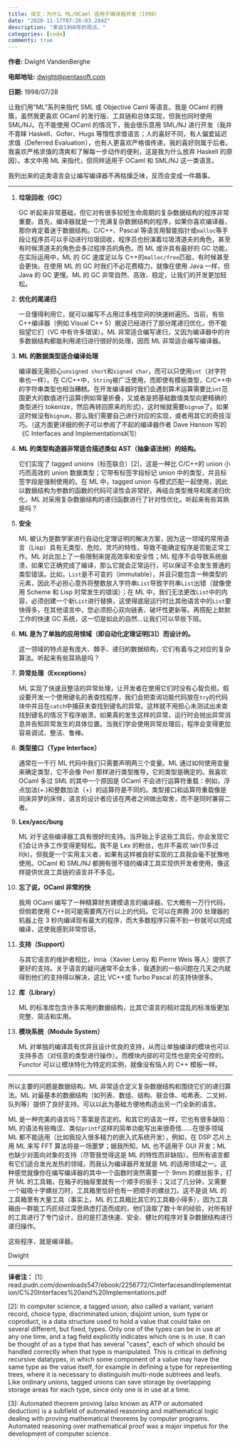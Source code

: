 ```yaml
---
title: 译文：为什么 ML/OCaml 适用于编译器开发（1998）
date: "2020-11-17T07:26:03.284Z"
description: "来自1998年的观点。"
categories: [code]
comments: true
---
```


**作者:** Dwight VandenBerghe

**电邮地址:** dwight@pentasoft.com

**日期:** 1998/07/28

让我们用“ML”系列来指代 SML 或 Objective Caml 等语言。我是 OCaml 的拥簇，虽然我更喜欢 OCaml 的发行版、工具链和总体实现，但我也同时使用 SML/NJ。在不能使用 OCaml 的情况下，我会很乐意用 SML/NJ 进行开发（我并不青睐 Haskell、Gofer、Hugs 等惰性求值语言；人的喜好不同，有人偏爱延迟求值（Deferred Evaluation），也有人更喜欢严格值传递，我的喜好则属于后者。我喜欢严格求值的清爽和了解每一步动作的便利，这是我为什么放弃 Haskell 的原因）。本文中用 ML 来指代，但同样适用于 OCaml 和 SML/NJ 这一类语言。

我列出来的这类语言会让编写编译器不再枯燥乏味，反而会变成一件趣事。

---

1. **垃圾回收（GC）**

   GC 听起来非常基础，但它对有很多较短生命周期的复杂数据结构的程序非常重要。首先，编译器就是一个充满复杂数据结构的程序，如果你喜欢编译器，那你肯定着迷于数据结构。C/C++、Pascal 等语言用智能指针或`malloc`等手段让程序员可以手动进行垃圾回收，程序员也扮演着垃圾清道夫的角色，甚至有时候清道夫的角色会多过程序员的角色。而 ML 或许具有最好的 GC 功能，在实际运用中，ML 的 GC 速度足以与 C++的`malloc/free`匹敌，有时候甚至会更快。在使用 ML 的 GC 时我们不必花费精力，就像在使用 Java 一样，但 Java 的 GC 更慢。ML 的 GC 非常自然、高效、稳定，让我们的开发更加轻松。

2. **优化的尾递归**

   一旦懂得利用它，就可以编写不占用过多栈空间的快速树遍历。当前，有些 C++编译器（例如 Visual C++ 5）据说已经进行了部分尾递归优化，但不能指望它们（VC 中有许多错误）。ML 非常适合编写递归，又因为编译器中的许多数据结构都能利用递归进行很好的处理，因而 ML 非常适合编写编译器。

3. **ML 的数据类型适合编译处理**

   编译器无需担心`unsigned short`和`signed char`，而可以只使用`int`（对字符串也一样）。在 C/C++中，`String`被广泛使用，而即使有模板类型，C/C++中的字符串类型也相当糟糕。在开发编译器时我们会遇到算术运算需要比`int`范围更大的数值进行运算(例如常量折叠，又或者是把基础数值类型向更精确的类型进行 tokenize，然后再转回原来的形式)，这时候就需要`bignum`了。如果这时候没有`bignum`，那么我们需要自己进行对应的实现，或者用其它的奇技淫巧。（这方面更详细的例子可以参阅了不起的编译器作者 Dave Hanson 写的《C
   Interfaces and Implementations》[1]）

4. **ML 的类型构造器非常适合描述类似 AST（抽象语法树）的结构。**

   它们实现了 tagged unions（标签联合）[2]，这是一种比 C/C++的 union 小巧而高效的 union 数据类型；它带有标签字段标记 union 中的类型，并且标签字段是强制使用的。在 ML 中，tagged union 与模式匹配一起使用，因此以数据结构为参数的函数的代码可读性会非常好。再结合类型推导和尾递归优化，ML 对采用复杂数据结构的递归函数进行了针对性优化。听起来有些耳熟是吗？

5. **安全**

   ML 被认为是数学家进行自动化定理证明的解决方案，因为这一领域的常用语言（Lisp）具有无类型、危险、灵巧的特性，导致不能确定程序是否能正常工作。ML 对此加上了一些限制来提高效率和安全性；ML 程序不会导致系统崩溃，如果它正确完成了编译，那么它就会正常运行，可以保证不会发生普通的类型错误。比如，`List`是不可变的（immutable），并且只能包含一种类型的元素，因此不必担心意外将整数放入字符串`List`导致字符串`List`出错（就像使用 Scheme 和 Lisp 时常发生的错误）；在 ML 中，我们无法更改`List`中的内容，必须创建一个新`List`进行替换，这使得底层运行时比其他语言中的`List`要快得多，在其他语言中，您必须担心双向链表、破坏性更新等。再搭配上默默工作的快速 GC 系统，这一切是如此的自然…让我们可以早些下班。

6. **ML 是为了单独的应用领域（即自动化定理证明[3]）而设计的。**

   这一领域的特点是有庞大、棘手、递归的数据结构，它们有着与之对应的复杂算法。听起来有些耳熟是吗？

7. **异常处理（Exceptions）**

   ML 实现了快速且整洁的异常处理，让开发者在使用它们时没有心智负担。假设要开发一个使用键名的表查找程序，我们会把查询功能代码放在`try`的代码块中并且在`catch`中捕获未查找到键名的异常。这样就不用担心未测试出未查找到键名的情况下程序崩溃，如果真的发生这样的异常，运行时会抛出异常消息并告知异常发生的具体位置。当我们学会使用异常处理后，程序会变得更加容易调试、整洁、鲁棒。

8. **类型接口（Type Interface）**

   通常在一千行 ML 代码中我们只需要声明两三个变量。ML 通过如何使用变量来确定类型，它不会像 Perl 那样进行类型推导，它的类型是确定的。我喜欢 OCaml 多过 SML 的其中一个原因是 OCaml 不会进行运算符重载：例如，浮点加法(+.)和整数加法（+）的运算符是不同的。类型接口和运算符重载像是同床异梦的床伴，语言的设计者应该在两者之间做出取舍，而不是同时兼容二者。

9. **Lex/yacc/burg**

   ML 对于这些编译器工具有很好的支持。当开始上手这些工具后，你会发现它们会让许多工作变得更轻松。我不是 Lex 的粉丝，也并不喜欢 lalr(1)多过 ll(k)，但我是一个实用主义者，如果有这样被良好实现的工具我会毫不犹豫地使用。OCaml 和 SML/NJ 都拥有很不错的编译工具实现供开发者使用。像这样提供优良工具链的语言并不多见。

10. **忘了说，OCaml 非常的快**

    我用 OCaml 编写了一种精算财务建模语言的编译器。它大概有一万行代码，但倘若使用 C++则可能需要两万行以上的代码。它可以在奔腾 200 处理器的机器上在 3 秒内编译现有最大的程序，而大多数程序只需不到一秒就可以完成编译，这使我感到非常惊讶。

11. **支持（Support）**

    与其它语言的维护者相比，Inria（Xavier Leroy 和 Pierre Weis 等人）提供了更好的支持。关于语言的疑问通常不会太多，我遇到的一些问题在几天之内就得到他们的支持得以解决，这比 VC++或 Turbo Pascal 的支持快很多。

12. **库（Library）**

    ML 的标准库包含许多实用的数据结构，比其它语言的相对混乱的标准版更加完整、简洁和实用。

13. **模块系统（Module System）**

    ML 对单独的编译具有优异且设计优良的支持，从而让单独编译的模块也可以支持多态（对任意的类型进行操作）。而模块内部的可见性也是完全可控的。Functor 可以让模块特化为特定的实例，就像没有恼人的 C++ 模板一样。

---

所以主要的问题是数据结构。ML 非常适合定义复杂数据结构和围绕它们的递归算法。ML 对最基本的数据结构（如列表、数组、结构、联合体、哈希表、二叉树、队列等）提供了良好支持。可以以此为基础方便地构造出另一门全新的语言。

ML 是一种完美的语言吗？答案是否定的。和其它的语言一样，它也有很多缺陷：ML 的语法有些晦涩、类似`printf`这样的简单功能写出来很奇怪……在很多领域 ML 都不能适用（比如我投入很多精力的嵌入式系统开发），例如，在 DSP 芯片上用 ML 来写 FFT 算法将是一场噩梦；据我所知，ML 也不适用于 GUI 开发；ML 也缺少对面向对象的支持（尽管我觉得这是 ML 的特性而非缺陷）。但所有语言都有它们适合发光发热的领域，而我认为编译器开发就是 ML 的适用领域之一。这种感觉就像你在编写编译器的其中一个函数时突然需要一个 9mm 的螺丝扳手，打开 ML 的工具箱，在箱子的抽屉里就有一个顺手的扳手；又过了几分钟，又需要一个磁吸十字螺丝刀时，工具箱里恰好也有一把顺手的螺丝刀。这不是说 ML 的工具箱里有大量工具（事实上，ML 的工具箱比其它的工具箱小得多），因为工具箱由一群能工巧匠经过深思熟虑打造而成的，他们汲取了数十年的经验，对所有好的工具进行了专门设计，目的是打造快速、安全、健壮的程序对复杂数据结构进行递归操作。

这些程序，就是编译器。

Dwight

---

**译者注：**
[1]: read.pudn.com/downloads547/ebook/2256772/CInterfacesandImplementation/C%20Interfaces%20and%20Implementations.pdf

[2]: In computer science, a tagged union, also called a variant, variant record, choice type, discriminated union, disjoint union, sum type or coproduct, is a data structure used to hold a value that could take on several different, but fixed, types. Only one of the types can be in use at any one time, and a tag field explicitly indicates which one is in use. It can be thought of as a type that has several "cases", each of which should be handled correctly when that type is manipulated. This is critical in defining recursive datatypes, in which some component of a value may have the same type as the value itself, for example in defining a type for representing trees, where it is necessary to distinguish multi-node subtrees and leafs. Like ordinary unions, tagged unions can save storage by overlapping storage areas for each type, since only one is in use at a time.

[3]: Automated theorem proving (also known as ATP or automated deduction) is a subfield of automated reasoning and mathematical logic dealing with proving mathematical theorems by computer programs. Automated reasoning over mathematical proof was a major impetus for the development of computer science.
